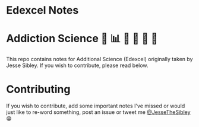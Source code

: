 # Edexcel Notes
# Addiction Science :wrench: :bar_chart: :syringe: :telescope: :microscope: :electric_plug:

This repo contains notes for Additional Science (Edexcel) originally taken by Jesse Sibley. If you wish to contribute, please read below.

# Contributing
If you wish to contribute, add some important notes I've missed or would just like to re-word something, post an issue or tweet me [@JesseTheSibley](http://twitter.com) :grin:
